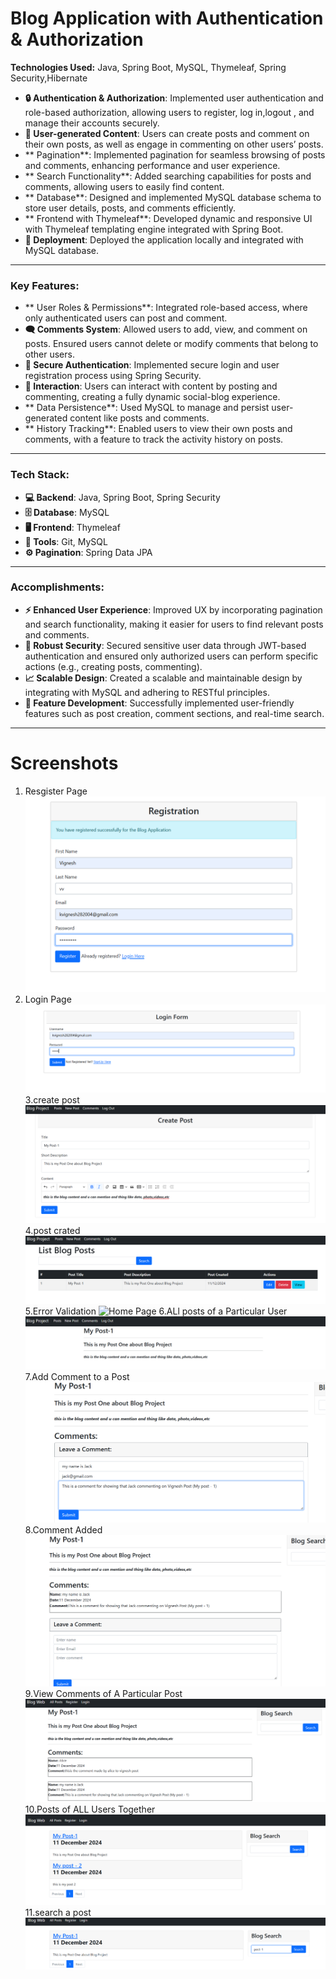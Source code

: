 # Blog Application with Authentication & Authorization  
**Technologies Used:** Java, Spring Boot, MySQL, Thymeleaf, Spring Security,Hibernate

- **🔒 Authentication & Authorization**: Implemented user authentication and role-based authorization, allowing users to register, log in,logout , and manage their accounts securely.
- **📝 User-generated Content**: Users can create posts and comment on their own posts, as well as engage in commenting on other users’ posts.
- ** Pagination**: Implemented pagination for seamless browsing of posts and comments, enhancing performance and user experience.
- ** Search Functionality**: Added searching capabilities for posts and comments, allowing users to easily find content.
- ** Database**: Designed and implemented MySQL database schema to store user details, posts, and comments efficiently.
- ** Frontend with Thymeleaf**: Developed dynamic and responsive UI with Thymeleaf templating engine integrated with Spring Boot.
- **🚀 Deployment**: Deployed the application locally and integrated with MySQL database.

---

### **Key Features:**

- ** User Roles & Permissions**: Integrated role-based access, where only authenticated users can post and comment.
- **🗨 Comments System**: Allowed users to add, view, and comment on posts. Ensured users cannot delete or modify comments that belong to other users.
- **🔐 Secure Authentication**: Implemented secure login and user registration process using Spring Security.
- **💬 Interaction**: Users can interact with content by posting and commenting, creating a fully dynamic social-blog experience.
- ** Data Persistence**: Used MySQL to manage and persist user-generated content like posts and comments.
- ** History Tracking**: Enabled users to view their own posts and comments, with a feature to track the activity history on posts.

---

### **Tech Stack:**

- **💻 Backend**: Java, Spring Boot, Spring Security
- **🗄️ Database**: MySQL
- **🖥️ Frontend**: Thymeleaf
- **🔧 Tools**:  Git, MySQL
- **⚙️ Pagination**: Spring Data JPA

---

### **Accomplishments:**

- **⚡ Enhanced User Experience**: Improved UX by incorporating pagination and search functionality, making it easier for users to find relevant posts and comments.
- **🔧 Robust Security**: Secured sensitive user data through JWT-based authentication and ensured only authorized users can perform specific actions (e.g., creating posts, commenting).
- **📈 Scalable Design**: Created a scalable and maintainable design by integrating with MySQL and adhering to RESTful principles.
- **📝 Feature Development**: Successfully implemented user-friendly features such as post creation, comment sections, and real-time search.

---
# Screenshots
1. Resgister Page
![Home Page](https://github.com/Vignesh282004/blogfullapp/blob/main/Blog-App-Full/src/main/resources/static/images/register.png)
2. Login Page
![Home Page](https://github.com/Vignesh282004/blogfullapp/blob/main/Blog-App-Full/src/main/resources/static/images/login.png)
3.create post
![Home Page](https://github.com/Vignesh282004/blogfullapp/blob/main/Blog-App-Full/src/main/resources/static/images/createpost.png)
4.post crated
![Home Page](https://github.com/Vignesh282004/blogfullapp/blob/main/Blog-App-Full/src/main/resources/static/images/postcreated.png)
5.Error Validation
![Home Page](https://github.com/Vignesh282004/blogfullapp/blob/main/Blog-App-Full/src/main/resources/static/images/validation.png)
6.ALl posts of a Particular User
![Home Page](https://github.com/Vignesh282004/blogfullapp/blob/main/Blog-App-Full/src/main/resources/static/images/allpostofauser.png)
7.Add Comment to a Post
![Home Page](https://github.com/Vignesh282004/blogfullapp/blob/main/Blog-App-Full/src/main/resources/static/images/addcomment.png)
8.Comment Added
![Home Page](https://github.com/Vignesh282004/blogfullapp/blob/main/Blog-App-Full/src/main/resources/static/images/commentadded.png)
9.View Comments of A Particular Post
![Home Page](https://github.com/Vignesh282004/blogfullapp/blob/main/Blog-App-Full/src/main/resources/static/images/commentsofapost.png)
10.Posts of ALL Users Together
![Home Page](https://github.com/Vignesh282004/blogfullapp/blob/main/Blog-App-Full/src/main/resources/static/images/allposts.png)
11.search a post    
![Home Page](https://github.com/Vignesh282004/blogfullapp/blob/main/Blog-App-Full/src/main/resources/static/images/search.png)


